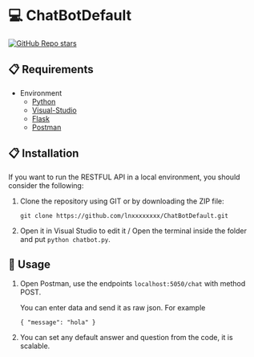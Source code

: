 # 💻 ChatBotDefault

  [![GitHub Repo stars](https://img.shields.io/github/stars/lnxxxxxxxx/ChatBotDefault?style=social)](https://github.com/lnxxxxxxxx/ChatBotDefault/stargazers)
  
## 📋 Requirements
- Environment 
  - [Python](https://www.python.org/downloads/)
  - [Visual-Studio](https://code.visualstudio.com/download)
  - [Flask](https://flask.palletsprojects.com/en/2.3.x/installation/#install-flask)
  - [Postman](https://www.postman.com/product/rest-client/)
 
## 📋 Installation
  If you want to run the RESTFUL API in a local environment, you should consider the following:
  1. Clone the repository using GIT or by downloading the ZIP file:

      `git clone https://github.com/lnxxxxxxxx/ChatBotDefault.git`
      
  2. Open it in Visual Studio to edit it / Open the terminal inside the folder and put `python chatbot.py`.
  
    
     
     


## 🔧 Usage
  
  1. Open Postman, use the endpoints `localhost:5050/chat` with method POST.
   
     You can enter data and send it as raw json. For example
       
       `{
            "message": "hola"
        }`
        
  2. You can set any default answer and question from the code, it is scalable.
     




